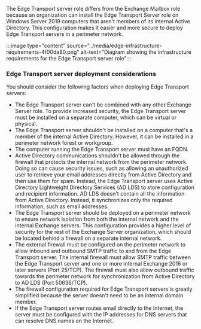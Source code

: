 The Edge Transport server role differs from the Exchange Mailbox role because an organization can install the Edge Transport Server role on Windows Server 2019 computers that aren't members of its internal Active Directory. This configuration makes it easier and more secure to deploy Edge Transport servers in a perimeter network.

:::image type="content" source="../media/edge-infrastructure-requirements-4f00da80.png" alt-text="Diagram showing the infrastructure requirements for the Edge Transport server role":::


### Edge Transport server deployment considerations

You should consider the following factors when deploying Edge Transport servers:

 -  The Edge Transport server can't be combined with any other Exchange Server role. To provide increased security, the Edge Transport server must be installed on a separate computer, which can be virtual or physical.
 -  The Edge Transport server shouldn't be installed on a computer that's a member of the internal Active Directory. However, it can be installed in a perimeter network forest or workgroup.
 -  The computer running the Edge Transport server must have an FQDN.
 -  Active Directory communications shouldn't be allowed through the firewall that protects the internal network from the perimeter network. Doing so can cause security issues, such as allowing an unauthorized user to retrieve your email addresses directly from Active Directory and then use them for spam. Instead, the Edge Transport server uses Active Directory Lightweight Directory Services (AD LDS) to store configuration and recipient information. AD LDS doesn't contain all the information from Active Directory. Instead, it synchronizes only the required information, such as email addresses.
 -  The Edge Transport server should be deployed on a perimeter network to ensure network isolation from both the internal network and the internal Exchange servers. This configuration provides a higher level of security for the rest of the Exchange Server organization, which should be located behind a firewall on a separate internal network.
 -  The external firewall must be configured on the perimeter network to allow inbound and outbound SMTP traffic to and from the Edge Transport server. The internal firewall must allow SMTP traffic between the Edge Transport server and one or more internal Exchange 2016 or later servers (Port 25/TCP). The firewall must also allow outbound traffic towards the perimeter network for synchronization from Active Directory to AD LDS (Port 50636/TCP).
 -  The firewall configuration required for Edge Transport servers is greatly simplified because the server doesn't need to be an internal domain member.
 -  If the Edge Transport server routes email directly to the Internet, the server must be configured with the IP addresses for DNS servers that can resolve DNS names on the Internet.
